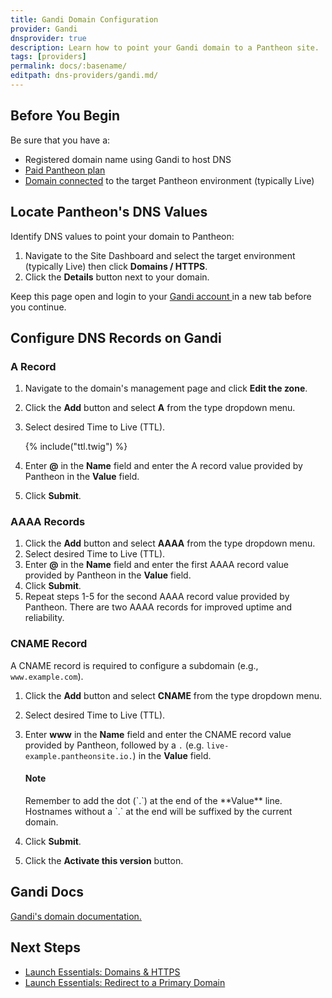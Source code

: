 ```yaml
---
title: Gandi Domain Configuration
provider: Gandi
dnsprovider: true
description: Learn how to point your Gandi domain to a Pantheon site.
tags: [providers]
permalink: docs/:basename/
editpath: dns-providers/gandi.md/
---
```

## Before You Begin
Be sure that you have a:


- Registered domain name using Gandi to host DNS
- [Paid Pantheon plan](/docs/guides/launch/plans/)
- [Domain connected](/docs/guides/launch/domains/) to the target Pantheon environment (typically Live)

## Locate Pantheon's DNS Values
Identify DNS values to point your domain to Pantheon:

1. Navigate to the Site Dashboard and select the target environment (typically <span class="glyphicons glyphicons-cardio"></span> Live) then click **<span class="glyphicons glyphicons-global"></span> Domains / HTTPS**.
2. Click the **Details** button next to your domain.

Keep this page open and login to your <a href="https://id.gandi.net/en/login" target="blank">Gandi account <span class="glyphicons glyphicons-new-window-alt"></span></a> in a new tab before you continue.

## Configure DNS Records on Gandi
### A Record
1. Navigate to the domain's management page and click **Edit the zone**.
2. Click the **Add** button and select **A** from the type dropdown menu.
3. Select desired Time to Live (TTL).

    {% include("ttl.twig") %}

4. Enter **@** in the **Name** field and enter the A record value provided by Pantheon in the **Value** field.
6. Click **Submit**.

### AAAA Records
1. Click the **Add** button and select **AAAA** from the type dropdown menu.
2. Select desired Time to Live (TTL).
3. Enter **@** in the **Name** field and enter the first AAAA record value provided by Pantheon in the **Value** field.
4. Click **Submit**.
5. Repeat steps 1-5 for the second AAAA record value provided by Pantheon. There are two AAAA records for improved uptime and reliability.

### CNAME Record
A CNAME record is required to configure a subdomain (e.g., `www.example.com`).

1. Click the **Add** button and select **CNAME** from the type dropdown menu.
2. Select desired Time to Live (TTL).
3. Enter **www** in the **Name** field and enter the CNAME record value provided by Pantheon, followed by a `.` (e.g. `live-example.pantheonsite.io.`) in the **Value** field.

    <div class="alert alert-info">
    <h4 class="info">Note</h4><p markdown="1">
    Remember to add the dot (`.`) at the end of the **Value** line. Hostnames without a `.` at the end will be suffixed by the current domain.
    </p></div>

4. Click **Submit**.
5. Click the **Activate this version** button.


## Gandi Docs

<a href="https://docs.gandi.net/en/domain_names/index.html" target="blank">Gandi's domain documentation.<span class="glyphicons glyphicons-new-window-alt"></span></a>

## Next Steps

* [Launch Essentials: Domains & HTTPS](/docs/guides/launch/domains/)
* [Launch Essentials: Redirect to a Primary Domain](/docs/guides/launch/redirects/)
